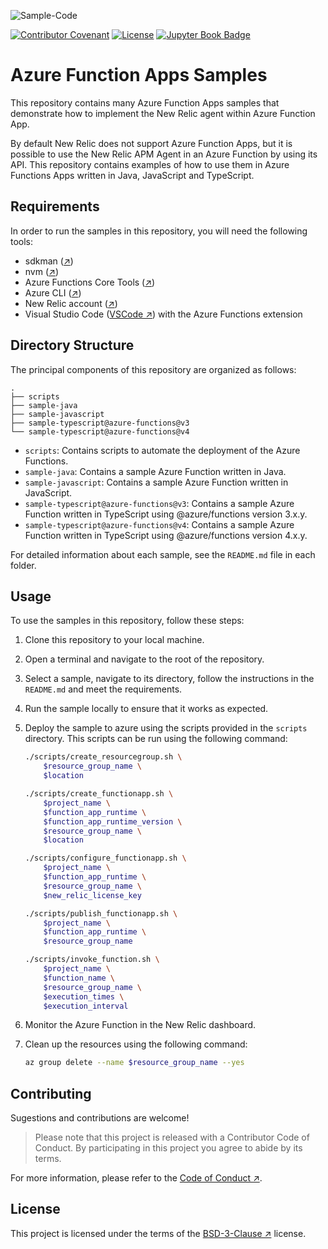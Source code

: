 ![Sample-Code](https://gitlab.com/softbutterfly/open-source/open-source-office/-/raw/master/assets/dynova/dynova-open-source--banner--sample-code.png)

[![Contributor Covenant](https://img.shields.io/badge/Contributor%20Covenant-v2.0%20adopted-ff69b4.svg)](CODE_OF_CONDUCT.md)
[![License](https://img.shields.io/badge/License-BSD_3--Clause-blue.svg)](LICENSE.txt)
[![Jupyter Book Badge](https://jupyterbook.org/badge.svg)](https://dynovaio.github.io/sample-system-azure-functions)

# Azure Function Apps Samples

This repository contains many Azure Function Apps samples that demonstrate how
to implement the New Relic agent within Azure Function App.

By default New Relic does not support Azure Function Apps, but it is possible
to use the New Relic APM Agent in an Azure Function by using its API. This
repository contains examples of how to use them in Azure Functions Apps
written in Java, JavaScript and TypeScript.

## Requirements

In order to run the samples in this repository, you will need the following
tools:

* sdkman ([↗][href:sdkman])
* nvm ([↗][href:nvm])
* Azure Functions Core Tools ([↗][href:azfct])
* Azure CLI ([↗][href:azcli])
* New Relic account ([↗][href:newrelic])
* Visual Studio Code ([VSCode ↗][href:vscode]) with the Azure Functions
extension

## Directory Structure

The principal components of this repository are organized as follows:

```
.
├── scripts
├── sample-java
├── sample-javascript
├── sample-typescript@azure-functions@v3
└── sample-typescript@azure-functions@v4
```

* `scripts`: Contains scripts to automate the deployment of the Azure Functions.
* `sample-java`: Contains a sample Azure Function written in Java.
* `sample-javascript`: Contains a sample Azure Function written in JavaScript.
* `sample-typescript@azure-functions@v3`: Contains a sample Azure Function
    written in TypeScript using @azure/functions version 3.x.y.
* `sample-typescript@azure-functions@v4`: Contains a sample Azure Function
    written in TypeScript using @azure/functions version 4.x.y.

For detailed information about each sample, see the `README.md` file in each
folder.

## Usage

To use the samples in this repository, follow these steps:

1. Clone this repository to your local machine.

2. Open a terminal and navigate to the root of the repository.

3. Select a sample, navigate to its directory, follow the instructions in the
   `README.md` and meet the requirements.

4. Run the sample locally to ensure that it works as expected.

5. Deploy the sample to azure using the scripts provided in the `scripts`
   directory. This scripts can be run using the following command:

   ```bash
   ./scripts/create_resourcegroup.sh \
       $resource_group_name \
       $location

   ./scripts/create_functionapp.sh \
       $project_name \
       $function_app_runtime \
       $function_app_runtime_version \
       $resource_group_name \
       $location

   ./scripts/configure_functionapp.sh \
       $project_name \
       $function_app_runtime \
       $resource_group_name \
       $new_relic_license_key

   ./scripts/publish_functionapp.sh \
       $project_name \
       $function_app_runtime \
       $resource_group_name

   ./scripts/invoke_function.sh \
       $project_name \
       $function_name \
       $resource_group_name \
       $execution_times \
       $execution_interval
   ```

6. Monitor the Azure Function in the New Relic dashboard.

7. Clean up the resources using the following command:

   ```bash
   az group delete --name $resource_group_name --yes
   ```

## Contributing

Sugestions and contributions are welcome!

> Please note that this project is released with a Contributor Code of Conduct. By participating in this project you agree to abide by its terms.

For more information, please refer to the [Code of Conduct ↗][href:code_of_conduct].

## License

This project is licensed under the terms of the [BSD-3-Clause
↗][href:license] license.

[href:sdkman]: https://sdkman.io/
[href:nvm]: https://github.com/nvm-sh/nvm
[href:azfct]: https://github.com/Azure/azure-functions-core-tools
[href:azcli]: https://docs.microsoft.com/en-us/cli/azure/install-azure-cli
[href:newrelic]: https://newrelic.com/signup
[href:license]: LICENSE.txt
[href:code_of_conduct]: CODE_OF_CONDUCT.md
[href:vscode]: https://code.visualstudio.com
